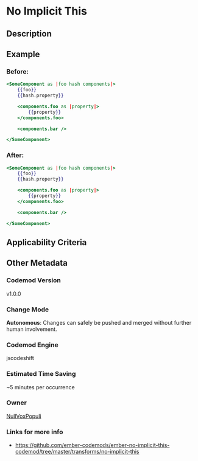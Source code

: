 # No Implicit This

## Description

## Example

### Before:

```hbs
<SomeComponent as |foo hash components|>
	{{foo}}
	{{hash.property}}

	<components.foo as |property|>
		{{property}}
	</components.foo>

	<components.bar />

</SomeComponent>
```

### After:

```hbs
<SomeComponent as |foo hash components|>
	{{foo}}
	{{hash.property}}

	<components.foo as |property|>
		{{property}}
	</components.foo>

	<components.bar />

</SomeComponent>
```

## Applicability Criteria

## Other Metadata

### Codemod Version

v1.0.0

### Change Mode

**Autonomous**: Changes can safely be pushed and merged without further human involvement.

### **Codemod Engine**

jscodeshift

### Estimated Time Saving

~5 minutes per occurrence

### Owner

[NullVoxPopuli](https://github.com/NullVoxPopuli)

### Links for more info

-   https://github.com/ember-codemods/ember-no-implicit-this-codemod/tree/master/transforms/no-implicit-this

